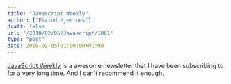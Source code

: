 ```yaml
---
title: "Javascript Weekly"
author: ["Eivind Hjertnes"]
draft: false
url: "/2018/02/05/Javascript/1061"
type: "post"
date: 2018-02-05T01:00:00+01:00
---
```


[JavaScript Weekly](http://javascriptweekly.com/) is a awesome
newsletter that I have been subscribing to for a very long time. And I
can't recommend it enough.

